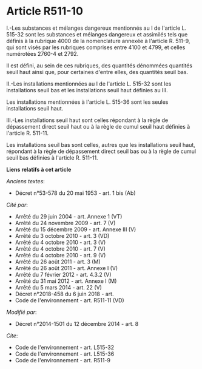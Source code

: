 # Article R511-10

I.-Les substances et mélanges dangereux mentionnés au I de l'article L. 515-32 sont les substances et mélanges dangereux et
assimilés tels que définis à la rubrique 4000 de la nomenclature annexée à l'article R. 511-9, qui sont visés par les
rubriques comprises entre 4100 et 4799, et celles numérotées 2760-4 et 2792. 

Il est défini, au sein de ces rubriques, des quantités dénommées quantités seuil haut ainsi que, pour certaines d'entre
elles, des quantités seuil bas. 

II.-Les installations mentionnées au I de l'article L. 515-32 sont les installations seuil bas et les installations seuil
haut définies au III. 

Les installations mentionnées à l'article L. 515-36 sont les seules installations seuil haut. 

III.-Les installations seuil haut sont celles répondant à la règle de dépassement direct seuil haut ou à la règle de cumul
seuil haut définies à l'article R. 511-11. 

Les installations seuil bas sont celles, autres que les installations seuil haut, répondant à la règle de dépassement direct
seuil bas ou à la règle de cumul seuil bas définies à l'article R. 511-11.

**Liens relatifs à cet article**

_Anciens textes_:

  - Décret n°53-578 du 20 mai 1953 - art. 1 bis (Ab)

_Cité par_:

  - Arrêté du 29 juin 2004 - art. Annexe 1 (VT)
  - Arrêté du 24 novembre 2009 - art. 7 (V)
  - Arrêté du 15 décembre 2009 - art. Annexe III (V)
  - Arrêté du 3 octobre 2010 - art. 3 (VD)
  - Arrêté du 4 octobre 2010 - art. 3 (V)
  - Arrêté du 4 octobre 2010 - art. 7 (V)
  - Arrêté du 4 octobre 2010 - art. 9 (V)
  - Arrêté du 26 août 2011 - art. 3 (M)
  - Arrêté du 26 août 2011 - art. Annexe I (V)
  - Arrêté du 7 février 2012 - art. 4.3.2 (V)
  - Arrêté du 31 mai 2012 - art. Annexe I (M)
  - Arrêté du 5 mars 2014 - art. 22 (V)
  - Décret n°2018-458 du 6 juin 2018 - art.
  - Code de l'environnement - art. R511-11 (VD)

_Modifié par_:

  - Décret n°2014-1501 du 12 décembre 2014 - art. 8

_Cite_:

  - Code de l'environnement - art. L515-32
  - Code de l'environnement - art. L515-36
  - Code de l'environnement - art. R511-9

